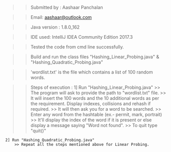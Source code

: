 >> Submitted by : Aashaar Panchalan

>> Email: aashaar@outlook.com

>> Java version : 1.8.0_162

>> IDE used: IntelliJ IDEA Community Edition 2017.3

>> Tested the code from cmd line successfully.

>> Build and run the class files "Hashing_Linear_Probing.java" & "Hashing_Quadratic_Probing.java"

>> 'wordlist.txt' is the file which contains a list of 100 random words.

>> Steps of execution :
	1] Run "Hashing_Linear_Probing.java"
		>> The program will ask to provide the path to "wordlist.txt" file.
		>> It will insert the 100 words and the 10 additional words as per the requirement. Display indexes, collisions and rehash if required.
		>> It will then ask you for a word to be searched.
		>> Enter any word from the hashtable (ex.- permit, mark, portrait) 
		>> It'll display the index of the word if it is present or else display a message saying "Word not found".
		>> To quit type "quit()"

	2] Run "Hashing_Quadratic_Probing.java"
		>> Repeat all the steps mentioned above for Linear Probing.